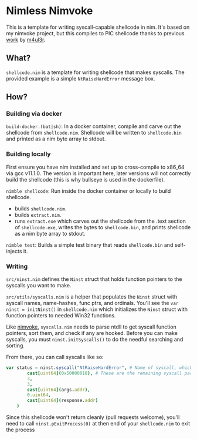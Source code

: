 # Nimless Nimvoke
This is a template for writing syscall-capable shellcode in nim. It's based on my nimvoke project, but this compiles to PIC shellcode thanks to previous [work](https://github.com/m4ul3r/writing_nimless) by [m4ul3r](https://github.com/m4ul3r).

## What?
`shellcode.nim` is a template for writing shellcode that makes syscalls. The provided example is a simple `NtRaiseHardError` message box.

## How?
### Building via docker
`build-docker.(bat|sh)`: In a docker container, compile and carve out the shellcode from `shellcode.nim`. Shellcode will be written to `shellcode.bin` and printed as a nim byte array to stdout.

### Building locally
First ensure you have nim installed and set up to cross-compile to x86_64 via gcc v11.1.0. The version is important here, later versions will not correctly build the shellcode (this is why bullseye is used in the dockerfile).

`nimble shellcode`: Run inside the docker container or locally to build shellcode.
  - builds `shellcode.nim`.
  - builds `extract.nim`.
  - runs `extract.exe` which carves out the shellcode from the .text section of `shellcode.exe`, writes the bytes to `shellcode.bin`, and prints shellcode as a nim byte array to stdout.

`nimble test`: Builds a simple test binary that reads `shellcode.bin` and self-injects it.

### Writing
`src/ninst.nim` defines the `Ninst` struct that holds function pointers to the syscalls you want to make.

`src/utils/syscalls.nim` is a helper that populates the `Ninst` struct with syscall names, name-hashes, func ptrs, and ordinals. You'll see the `var ninst = initNinst()` in `shellcode.nim` which initializes the `Ninst` struct with function pointers to needed Win32 functions.

Like [nimvoke](https://github.com/nbaertsch/nimvoke), `syscalls.nim` needs to parse ntdll to get syscall function pointers, sort them, and check if any are hooked. Before you can make syscalls, you must `ninst.initSyscalls()` to do the needful searching and sorting.

From there, you can call syscalls like so:
```nim
var status = ninst.syscall("NtRaiseHardError", # Name of syscall, which will be hashed at compile time
        cast[uint64](0x50000018), # These are the remaining syscall params...
        3,
        3,
        cast[uint64](args.addr),
        0.uint64,
        cast[uint64](response.addr)
    )
```

Since this shellcode won't return cleanly (pull requests welcome), you'll need to call `ninst.pExitProcess(0)` at then end of your `shellcode.nim` to exit the process

